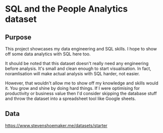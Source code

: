 
# SQL and the People Analytics dataset

## Purpose

This project showcases my data engineering and SQL skills. I hope to show off some data analytics with SQL here too.

It should be noted that this dataset doesn't really need any engineering before analysis. It's small and clean enough to start visualisation. In fact, noramlisation will make actual analysis with SQL harder, not easier.

However, that wouldn't allow me to show off my knowledge and skills would it. You grow and shine by doing hard things. If I were optimising for productivity or business value then I'd consider skipping the database stuff and throw the dataset into a spreadsheet tool like Google sheets. 

## Data

https://www.stevenshoemaker.me/datasets/starter
